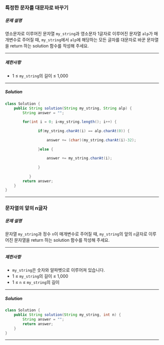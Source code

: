 ### 특정한 문자를 대문자로 바꾸기

##### 문제 설명

영소문자로 이루어진 문자열 `my_string`과 영소문자 1글자로 이루어진 문자열 `alp`가 매개변수로 주어질 때, `my_string`에서 `alp`에 해당하는 모든 글자를 대문자로 바꾼 문자열을 return 하는 solution 함수를 작성해 주세요.

------

##### 제한사항

- 1 ≤ `my_string`의 길이 ≤ 1,000

------

##### Solution

```java
class Solution {
    public String solution(String my_string, String alp) {
        String answer = "";
      
      	for(int i = 0; i<my_string.length(); i++) {
			   
			   if(my_string.charAt(i) == alp.charAt(0)) {
				  
				   answer += (char)(my_string.charAt(i)-32);
				  
			   }else {
				   
				   answer += my_string.charAt(i);
				   
			   }
			   
		   }
        return answer;
    }
}
```

------



### 문자열의 앞의 n글자

##### 문제 설명

문자열 `my_string`과 정수 `n`이 매개변수로 주어질 때, `my_string`의 앞의 `n`글자로 이루어진 문자열을 return 하는 solution 함수를 작성해 주세요.

------

##### 제한사항

- `my_string`은 숫자와 알파벳으로 이루어져 있습니다.
- 1 ≤ `my_string`의 길이 ≤ 1,000
- 1 ≤ `n` ≤ `my_string`의 길이

------

##### Solution

```java
class Solution {
    public String solution(String my_string, int n) {
        String answer = "";
        return answer;
    }
}
```

------




